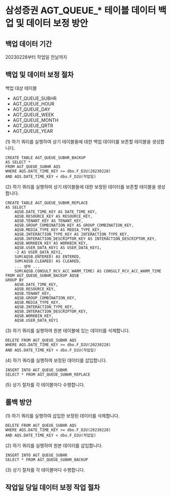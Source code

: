 # 삼성증권 AGT_QUEUE_* 테이블 데이터 백업 및 데이터 보정 방안
## 백업 데이터 기간
20230228부터 작업일 전날까지

## 백업 및 데이터 보정 절차
백업 대상 테이블
- AGT_QUEUE_SUBHR
- AGT_QUEUE_HOUR
- AGT_QUEUE_DAY
- AGT_QUEUE_WEEK
- AGT_QUEUE_MONTH
- AGT_QUEUE_QRTR
- AGT_QUEUE_YEAR

(1) 하기 쿼리를 실행하여 상기 테이블들에 대한 백업 데이터를 보존할 테이블을 생성합니다.
```oracle-sql
CREATE TABLE AGT_QUEUE_SUBHR_BACKUP
AS SELECT *
FROM AGT_QUEUE_SUBHR AQS
WHERE AQS.DATE_TIME_KEY >= dbo.F_D2U(20230228)
AND AQS.DATE_TIME_KEY < dbo.F_D2U(작업일)
```

(2) 하기 쿼리를 실행하여 상기 테이블들에 대한 보정된 데이터를 보존할 테이블을 생성합니다.
```oracle-sql
CREATE TABLE AGT_QUEUE_SUBHR_REPLACE
AS SELECT
    AQSB.DATE_TIME_KEY AS DATE_TIME_KEY,
    AQSB.RESOURCE_KEY AS RESOURCE_KEY,
    AQSB.TENANT_KEY AS TENANT_KEY,
    AQSB.GROUP_COMBINATION_KEY AS GROUP_COMBINATION_KEY,
    AQSB.MEDIA_TYPE_KEY AS MEDIA_TYPE_KEY,
    AQSB.INTERACTION_TYPE_KEY AS INTERACTION_TYPE_KEY,
    AQSB.INTERACTION_DESCRIPTOR_KEY AS INTERACTION_DESCRIPTOR_KEY,
    AQSB.WORKBIN_KEY AS WORKBIN_KEY,
    AQSB.USER_DATA_KEY1 AS USER_DATA_KEY1,
    -2 AS USER_DATA_KEY2,
    SUM(AQSB.ENTERED) AS ENTERED,
    SUM(AQSB.CLEARED) AS CLEARED,
    ... 생략 ...
    SUM(AQSB.CONSULT_RCV_ACC_WARM_TIME) AS CONSULT_RCV_ACC_WARM_TIME
FROM AGT_QUEUE_SUBHR_BACKUP AQSB
GROUP BY 
    AQSB.DATE_TIME_KEY,
    AQSB.RESOURCE_KEY,
    AQSB.TENANT_KEY,
    AQSB.GROUP_COMBINATION_KEY,
    AQSB.MEDIA_TYPE_KEY,
    AQSB.INTERACTION_TYPE_KEY,
    AQSB.INTERACTION_DESCRIPTOR_KEY,
    AQSB.WORKBIN_KEY,
    AQSB.USER_DATA_KEY1
```

(3) 하기 쿼리를 실행하여 원본 테이블에 있는 데이터를 삭제합니다.
```oracle-sql
DELETE FROM AGT_QUEUE_SUBHR AQS
WHERE AQS.DATE_TIME_KEY >= dbo.F_D2U(20230228)
AND AQS.DATE_TIME_KEY < dbo.F_D2U(작업일)
```

(4) 하기 쿼리를 실행하여 보정된 데이터를 삽입합니다.
```oracle-sql
INSERT INTO AGT_QUEUE_SUBHR
SELECT * FROM AGT_QUEUE_SUBHR_REPLACE
```

(5) 상기 절차를 각 테이블마다 수행합니다.

## 롤백 방안
(1) 하기 쿼리를 실행하여 삽입한 보정된 데이터를 삭제합니다.
```oracle-sql
DELETE FROM AGT_QUEUE_SUBHR AQS
WHERE AQS.DATE_TIME_KEY >= dbo.F_D2U(20230228)
AND AQS.DATE_TIME_KEY < dbo.F_D2U(작업일)
```

(2) 하기 쿼리를 실행하여 원본 데이터를 삽입합니다.
```oracle-sql
INSERT INTO AGT_QUEUE_SUBHR
SELECT * FROM AGT_QUEUE_SUBHR_BACKUP
```

(3) 상기 절차를 각 테이블마다 수행합니다.

## 작업일 당일 데이터 보정 작업 절차
